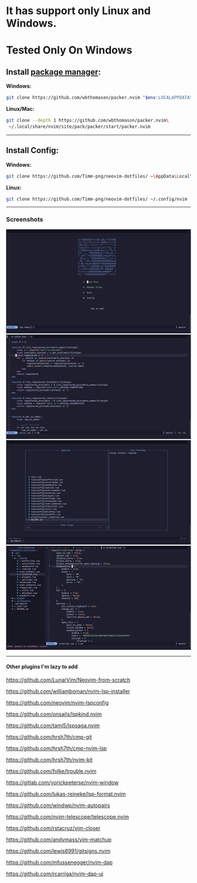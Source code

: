 # It has  support only Linux and Windows.
# Tested Only On Windows

## Install [package manager](https://github.com/wbthomason/packer.nvim):

**Windows:**

```sh
git clone https://github.com/wbthomason/packer.nvim "$env:LOCALAPPDATA\nvim-data\site\pack\packer\start\packer.nvim"
```

**Linux/Mac:**

```sh
git clone --depth 1 https://github.com/wbthomason/packer.nvim\
 ~/.local/share/nvim/site/pack/packer/start/packer.nvim
```
---

## Install Config:

**Windows:**

```sh
git clone https://github.com/Timm-png/neovim-dotfiles/ ~\AppData\Local\nvim
```

**Linux:**

```sh
git clone https://github.com/Timm-png/neovim-dotfiles/ ~/.config/nvim
```

---

### Screenshots

![](./screenshots/1.png)
![](./screenshots/2.png)
![](./screenshots/3.png)
![](./screenshots/4.png)

---

#### Other plugins I'm lazy to add

https://github.com/LunarVim/Neovim-from-scratch

https://github.com/williamboman/nvim-lsp-installer

https://github.com/neovim/nvim-lspconfig

https://github.com/onsails/lspkind.nvim

https://github.com/tami5/lspsaga.nvim

https://github.com/hrsh7th/cmp-git

https://github.com/hrsh7th/cmp-nvim-lsp

https://github.com/hrsh7th/nvim-kit

https://github.com/folke/trouble.nvim

https://gitlab.com/yorickpeterse/nvim-window

https://github.com/lukas-reineke/lsp-format.nvim

https://github.com/windwp/nvim-autopairs

https://github.com/nvim-telescope/telescope.nvim

https://github.com/rstacruz/vim-closer

https://github.com/andymass/vim-matchup

https://github.com/lewis6991/gitsigns.nvim

https://github.com/mfussenegger/nvim-dap

https://github.com/rcarriga/nvim-dap-ui
